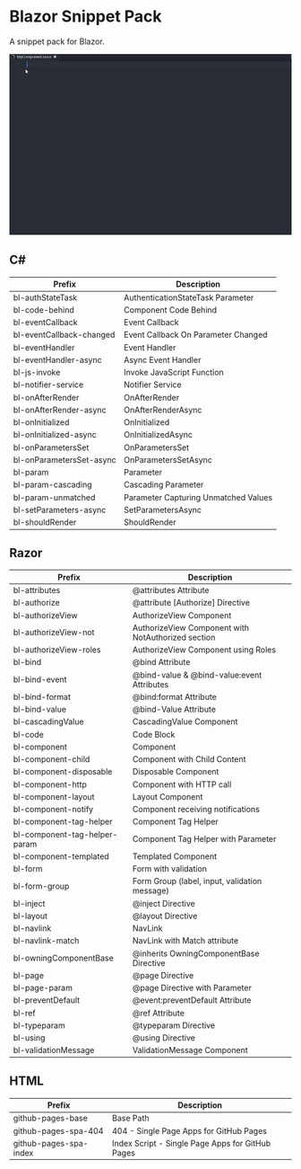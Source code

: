 # Blazor Snippet Pack

A snippet pack for Blazor\.

![In Action](img/InAction.gif)

## C\#

| Prefix | Description |
| ------ | ----------- |
| bl\-authStateTask | AuthenticationStateTask Parameter |
| bl\-code\-behind | Component Code Behind |
| bl\-eventCallback | Event Callback |
| bl\-eventCallback\-changed | Event Callback On Parameter Changed |
| bl\-eventHandler | Event Handler |
| bl\-eventHandler\-async | Async Event Handler |
| bl\-js\-invoke | Invoke JavaScript Function |
| bl\-notifier\-service | Notifier Service |
| bl\-onAfterRender | OnAfterRender |
| bl\-onAfterRender\-async | OnAfterRenderAsync |
| bl\-onInitialized | OnInitialized |
| bl\-onInitialized\-async | OnInitializedAsync |
| bl\-onParametersSet | OnParametersSet |
| bl\-onParametersSet\-async | OnParametersSetAsync |
| bl\-param | Parameter |
| bl\-param\-cascading | Cascading Parameter |
| bl\-param\-unmatched | Parameter Capturing Unmatched Values  |
| bl\-setParameters\-async | SetParametersAsync |
| bl\-shouldRender | ShouldRender |

## Razor

| Prefix | Description |
| ------ | ----------- |
| bl\-attributes | @attributes Attribute |
| bl\-authorize | @attribute \[Authorize\] Directive |
| bl\-authorizeView | AuthorizeView Component |
| bl\-authorizeView\-not | AuthorizeView Component with NotAuthorized section |
| bl\-authorizeView\-roles | AuthorizeView Component using Roles |
| bl\-bind | @bind Attribute |
| bl\-bind\-event | @bind\-value & @bind\-value:event Attributes |
| bl\-bind\-format | @bind:format Attribute |
| bl\-bind\-value | @bind\-Value Attribute |
| bl\-cascadingValue | CascadingValue Component |
| bl\-code | Code Block |
| bl\-component | Component |
| bl\-component\-child | Component with Child Content |
| bl\-component\-disposable | Disposable Component |
| bl\-component\-http | Component with HTTP call |
| bl\-component\-layout | Layout Component |
| bl\-component\-notify | Component receiving notifications |
| bl\-component\-tag\-helper | Component Tag Helper |
| bl\-component\-tag\-helper\-param | Component Tag Helper with Parameter |
| bl\-component\-templated | Templated Component |
| bl\-form | Form with validation |
| bl\-form\-group | Form Group \(label, input, validation message\) |
| bl\-inject | @inject Directive |
| bl\-layout | @layout Directive |
| bl\-navlink | NavLink |
| bl\-navlink\-match | NavLink with Match attribute |
| bl\-owningComponentBase | @inherits OwningComponentBase Directive |
| bl\-page | @page Directive |
| bl\-page\-param | @page Directive with Parameter |
| bl\-preventDefault | @event:preventDefault Attribute |
| bl\-ref | @ref Attribute |
| bl\-typeparam | @typeparam Directive |
| bl\-using | @using Directive |
| bl\-validationMessage | ValidationMessage Component |

## HTML

| Prefix | Description |
| ------ | ----------- |
| github\-pages\-base | Base Path |
| github\-pages\-spa\-404 | 404 \- Single Page Apps for GitHub Pages |
| github\-pages\-spa\-index | Index Script \- Single Page Apps for GitHub Pages |